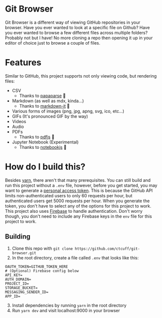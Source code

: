 # Git Browser
Git Browser is a different way of viewing GitHub repositories in your browser. Have you ever wanted to look at a specific file on Github? Have you ever wanted to browse a few different files across multiple folders? Probably not but I have! No more cloning a repo then opening it up in your editor of choice just to browse a couple of files.

# Features
Similar to GitHub, this project supports not only viewing code, but rendering files:
- CSV
    - Thanks to [papaparse](https://github.com/mholt/PapaParse) 🎉
- Markdown (as well as mdx, kinda...)
    - Thanks to [markdown-it](https://github.com/markdown-it/markdown-it) 🎉
- Various forms of images (png, jpg, apng, svg, ico, etc...)
- GIFs (It's pronounced GIF by the way)
- Videos
- Audio
- PDFs
    - Thanks to [pdfjs](https://github.com/mozilla/pdf.js/) 🎉
- Jupyter Notebook (Experimental)
    - Thanks to [notebookjs](https://github.com/jsvine/notebookjs) 🎉

# How do I build this?
Besides [yarn](https://yarnpkg.com/getting-started), there aren't that many prerequisites. You can still build and run this project without a `.env` file, however, before you get started, you may want to generate a [personal access token](https://docs.github.com/en/free-pro-team@latest/github/authenticating-to-github/creating-a-personal-access-token#creating-a-token). This is because the GitHub API limits non-authenticated users to only 60 requests per hour, but authenticated users get 5000 requests per hour. When you generate the token, you don't have to select any of the options for this project to work. This project also uses [Firebase](https://firebase.google.com/) to handle authentication. Don't worry though, you don't need to include any Firebase keys in the `env` file for this project to work.
## Building
1. Clone this repo with `git clone https://github.com/ctcuff/git-browser.git`
2. In the root directory, create a file called `.env` that looks like this:
```properties
OAUTH_TOKEN=GITHUB_TOKEN_HERE
# (Optional) Firebase config below
API_KEY=
AUTH_DOMAIN=
PROJECT_ID=
STORAGE_BUCKET=
MESSAGING_SENDER_ID=
APP_ID=
```
3. Install dependencies by running `yarn` in the root directory
4. Run `yarn dev` and visit localhost:9000 in your browser
